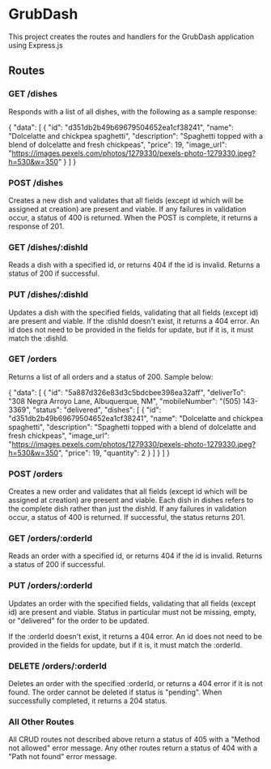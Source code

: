 # GrubDash
This project creates the routes and handlers for the GrubDash application using Express.js

## Routes
### GET /dishes
Responds with a list of all dishes, with the following as a sample response:

{
  "data": [
    {
      "id": "d351db2b49b69679504652ea1cf38241",
      "name": "Dolcelatte and chickpea spaghetti",
      "description": "Spaghetti topped with a blend of dolcelatte and fresh chickpeas",
      "price": 19,
      "image_url": "https://images.pexels.com/photos/1279330/pexels-photo-1279330.jpeg?h=530&w=350"
    }
  ]
}

### POST /dishes
Creates a new dish and validates that all fields (except id which will be assigned at creation) are present and viable. If any failures in validation occur, a status of 400 is returned. When the POST is complete, it returns a response of 201.

### GET /dishes/:dishId
Reads a dish with a specified id, or returns 404 if the id is invalid. Returns a status of 200 if successful.

### PUT /dishes/:dishId
Updates a dish with the specified fields, validating that all fields (except id) are present and viable. If the :dishId doesn't exist, it returns a 404 error. An id does not need to be provided in the fields for update, but if it is, it must match the :dishId.

### GET /orders
Returns a list of all orders and a status of 200. Sample below:

{
  "data": [
    {
      "id": "5a887d326e83d3c5bdcbee398ea32aff",
      "deliverTo": "308 Negra Arroyo Lane, Albuquerque, NM",
      "mobileNumber": "(505) 143-3369",
      "status": "delivered",
      "dishes": [
        {
          "id": "d351db2b49b69679504652ea1cf38241",
          "name": "Dolcelatte and chickpea spaghetti",
          "description": "Spaghetti topped with a blend of dolcelatte and fresh chickpeas",
          "image_url": "https://images.pexels.com/photos/1279330/pexels-photo-1279330.jpeg?h=530&w=350",
          "price": 19,
          "quantity": 2
        }
      ]
    }
  ]
}

### POST /orders
Creates a new order and validates that all fields (except id which will be assigned at creation) are present and viable. Each dish in dishes refers to the complete dish rather than just the dishId. If any failures in validation occur, a status of 400 is returned. If successful, the status returns 201.

### GET /orders/:orderId
Reads an order with a specified id, or returns 404 if the id is invalid. Returns a status of 200 if successful.

### PUT /orders/:orderId
Updates an order with the specified fields, validating that all fields (except id) are present and viable. Status in particular must not be missing, empty, or "delivered" for the order to be updated. 

If the :orderId doesn't exist, it returns a 404 error. An id does not need to be provided in the fields for update, but if it is, it must match the :orderId.

### DELETE /orders/:orderId
Deletes an order with the specified :orderId, or returns a 404 error if it is not found. The order cannot be deleted if status is "pending". When successfully completed, it returns a 204 status. 

### All Other Routes
All CRUD routes not described above return a status of 405 with a "Method not allowed" error message. Any other routes return a status of 404 with a "Path not found" error message.

